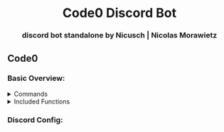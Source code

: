 <h1 align="center">Code0 Discord Bot</h1>
<h3 align="center">discord bot standalone by Nicusch | Nicolas Morawietz</h3>

## Code0

### Basic Overview:

<details>
  <summary>Commands</summary>

  1. open-contributor
  2. ticket

</details>

<details>
<summary>Included Functions</summary>

</details>

### Discord Config: